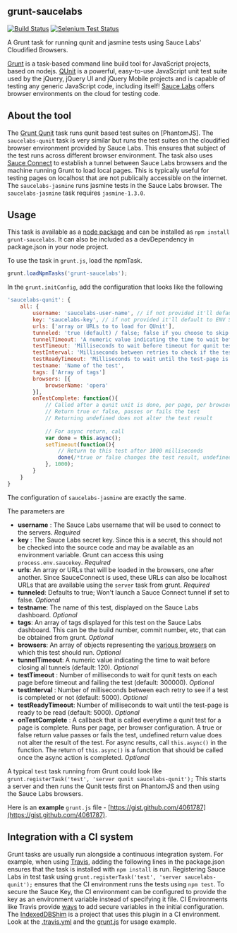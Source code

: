 grunt-saucelabs
---------------------

[![Build Status](https://api.travis-ci.org/sourishkrout/grunt-saucelabs.png?branch=master)](https://travis-ci.org/sourishkrout/grunt-saucelabs)
[![Selenium Test Status](https://saucelabs.com/buildstatus/grunt-sauce)](https://saucelabs.com/u/grunt-sauce)

A Grunt task for running qunit and jasmine tests using Sauce Labs' Cloudified Browsers. 

[Grunt](http://gruntjs.com/) is a task-based command line build tool for JavaScript projects, based on nodejs. 
[QUnit](http://qunitjs.com/) is a powerful, easy-to-use JavaScript unit test suite used by the jQuery, jQuery UI and jQuery Mobile projects and is capable of testing any generic JavaScript code, including itself! 
[Sauce Labs](https://saucelabs.com/) offers browser environments on the cloud for testing code. 

About the tool
--------------
The [Grunt Qunit](https://github.com/gruntjs/grunt/blob/master/docs/task_qunit.md) task runs qunit based test suites on [PhantomJS]. 
The `saucelabs-qunit` task is very similar but runs the test suites on the cloudified browser environment provided by Sauce Labs. This ensures that subject of the test runs across different browser environment. 
The task also uses [Sauce Connect](https://saucelabs.com/docs/sauce-connect) to establish a tunnel between Sauce Labs browsers and the machine running Grunt to load local pages. This is typically useful for testing pages on localhost that are not publically accessible on the internet. 
The `saucelabs-jasmine` runs jasmine tests in the Sauce Labs browser. The `saucelabs-jasmine` task requires `jasmine-1.3.0`.

Usage
------
This task is available as a [node package](https://npmjs.org/package/grunt-saucelabs) and can be installed as `npm install grunt-saucelabs`. It can also be included as a devDependency in package.json in your node project. 

To use the task in `grunt.js`, load the npmTask. 


```javascript
grunt.loadNpmTasks('grunt-saucelabs');

``` 

In the `grunt.initConfig`, add the configuration that looks like the following

```javascript
'saucelabs-qunit': {
	all: {
		username: 'saucelabs-user-name', // if not provided it'll default to ENV SAUCE_USERNAME (if applicable)
		key: 'saucelabs-key', // if not provided it'll default to ENV SAUCE_ACCESS_KEY (if applicable)
		urls: ['array or URLs to to load for QUnit'],
		tunneled: 'true (default) / false; false if you choose to skip creating a Sauce connect tunnel.'
		tunnelTimeout: 'A numeric value indicating the time to wait before closing all tunnels',
		testTimeout: 'Milliseconds to wait before timeout for qunit test per page',
		testInterval: 'Milliseconds between retries to check if the tests are completed',
		testReadyTimeout: 'Milliseconds to wait until the test-page is ready to be read',
		testname: 'Name of the test',
		tags: ['Array of tags']
		browsers: [{
			browserName: 'opera'
		}],
		onTestComplete: function(){
			// Called after a qunit unit is done, per page, per browser
			// Return true or false, passes or fails the test
			// Returning undefined does not alter the test result
			
			// For async return, call 
			var done = this.async();
			setTimeout(function(){
				// Return to this test after 1000 milliseconds
				done(/*true or false changes the test result, undefined does not alter the result*/);
			}, 1000);
		}
	}
}

```

The configuration of `saucelabs-jasmine` are exactly the same.

The parameters are 

* __username__ : The Sauce Labs username that will be used to connect to the servers. _Required_
* __key__ : The Sauce Labs secret key. Since this is a secret, this should not be checked into the source code and may be available as an environment variable. Grunt can access this using 	`process.env.saucekey`. _Required_
* __urls__: An array or URLs that will be loaded in the browsers, one after another. Since SauceConnect is used, these URLs can also be localhost URLs that are available using the `server` task from grunt. _Required_
* __tunneled__: Defaults to true; Won't launch a Sauce Connect tunnel if set to false. _Optional_
* __testname__: The name of this test, displayed on the Sauce Labs dashboard. _Optional_
* __tags__: An array of tags displayed for this test on the Sauce Labs dashboard. This can be the build number, commit number, etc, that can be obtained from grunt. _Optional_
* __browsers__: An array of objects representing the [various browsers](https://saucelabs.com/docs/browsers) on which this test should run.  _Optional_
* __tunnelTimeout__: A numeric value indicating the time to wait before closing all tunnels (default: 120). _Optional_
* __testTimeout__ : Number of milliseconds to wait for qunit tests on each page before timeout and failing the test (default: 300000). _Optional_
* __testInterval__ : Number of milliseconds between each retry to see if a test is completed or not (default: 5000). _Optional_
* __testReadyTimeout__: Number of milliseconds to wait until the test-page is ready to be read (default: 5000). _Optional_
* __onTestComplete__ : A callback that is called everytime a qunit test for a page is complete. Runs per page, per browser configuration. A true or false return value passes or fails the test, undefined return value does not alter the result of the test. For async results, call `this.async()` in the function. The return of `this.async()` is a function that should be called once the async action is completed. _Optional_

A typical `test` task running from Grunt could look like `grunt.registerTask('test', 'server qunit saucelabs-qunit');` This starts a server and then runs the Qunit tests first on PhantomJS and then using the Sauce Labs browsers. 

Here is an __example__ `grunt.js` file - [https://gist.github.com/4061787](https://gist.github.com/4061787).

Integration with a CI system
--------------------------
Grunt tasks are usually run alongside a continuous integration system. For example, when using [Travis](travis-ci.org), adding the following lines in the package.json ensures that the task is installed with `npm install` is run. Registering Sauce Labs in test task using `grunt.registerTask('test', 'server saucelabs-qunit');` ensures that the CI environment runs the tests using `npm test`. 
To secure the Sauce Key, the CI environment can be configured to provide the key as an environment variable instead of specifying it file. CI Environments like Travis provide [ways](http://about.travis-ci.org/docs/user/build-configuration/#Secure-environment-variables) to add secure variables in the initial configuration.
The [IndexedDBShim](http://github.com/axemclion/IndexedDBShim) is a project that uses this plugin in a CI environment. Look at the [.travis.yml](https://github.com/axemclion/IndexedDBShim/blob/master/.travis.yml) and the [grunt.js](https://github.com/axemclion/IndexedDBShim/blob/master/grunt.js) for usage example. 
